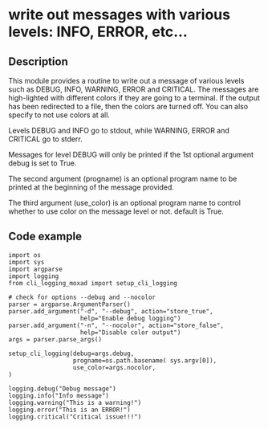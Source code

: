 # write out messages with various levels:  INFO, ERROR, etc...

## Description
This module provides a routine to write out a message of various
levels such as DEBUG, INFO, WARNING, ERROR and CRITICAL.
The messages are high-lighted with different colors if they are
going to a terminal.  If the output has been redirected to a file,
then the colors are turned off.  You can also specify to not use
colors at all.

Levels DEBUG and INFO go to stdout, while WARNING, ERROR and CRITICAL
go to stderr.

Messages for level DEBUG will only be printed if the 1st optional argument
debug is set to True.

The second argument (progname) is an optional program name to be printed
at the beginning of the message provided.

The third argument (use_color) is an optional program name to control
whether to use color on the message level or not.  default is True.

## Code example
    import os
    import sys
    import argparse
    import logging
    from cli_logging_moxad import setup_cli_logging

    # check for options --debug and --nocolor
    parser = argparse.ArgumentParser()
    parser.add_argument("-d", "--debug", action="store_true", 
                        help="Enable debug logging")
    parser.add_argument("-n", "--nocolor", action="store_false", 
                        help="Disable color output")
    args = parser.parse_args()

    setup_cli_logging(debug=args.debug,
                      progname=os.path.basename( sys.argv[0]),
                      use_color=args.nocolor,
    )

    logging.debug("Debug message")
    logging.info("Info message")
    logging.warning("This is a warning!")
    logging.error("This is an ERROR!")
    logging.critical("Critical issue!!!")

